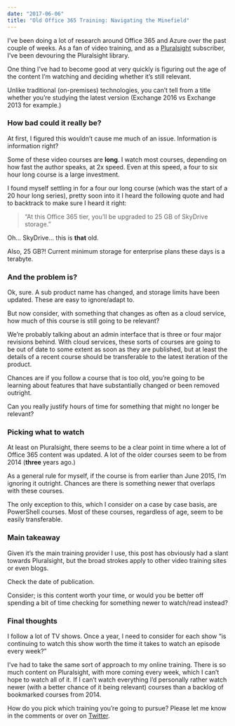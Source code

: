 ```yaml
---
date: "2017-06-06"
title: "Old Office 365 Training: Navigating the Minefield"
---
```


I’ve been doing a lot of research around Office 365 and Azure over the past
couple of weeks. As a fan of video training, and as a
[Pluralsight](https://www.pluralsight.com/) subscriber, I’ve been devouring the
Pluralsight library.

One thing I’ve had to become good at very quickly is figuring out the age of the
content I’m watching and deciding whether it’s still relevant.

Unlike traditional (on-premises) technologies, you can’t tell from a title
whether you’re studying the latest version (Exchange 2016 vs Exchange 2013 for
example.)

### How bad could it really be?

At first, I figured this wouldn’t cause me much of an issue. Information is
information right?

Some of these video courses are **long**. I watch most courses, depending on how
fast the author speaks, at 2x speed. Even at this speed, a four to six hour long
course is a large investment.

I found myself settling in for a four our long course (which was the start of a
20 hour long series), pretty soon into it I heard the following quote and had to
backtrack to make sure I heard it right:

> “At this Office 365 tier, you’ll be upgraded to 25 GB of SkyDrive storage.”

Oh… SkyDrive… this is **that** old.

Also, 25 GB?! Current minimum storage for enterprise plans these days is a
terabyte.

### And the problem is?

Ok, sure. A sub product name has changed, and storage limits have been updated.
These are easy to ignore/adapt to.

But now consider, with something that changes as often as a cloud service, how
much of this course is still going to be relevant?

We’re probably talking about an admin interface that is three or four major
revisions behind. With cloud services, these sorts of courses are going to be
out of date to some extent as soon as they are published, but at least the
details of a recent course should be transferable to the latest iteration of the
product.

Chances are if you follow a course that is too old, you’re going to be learning
about features that have substantially changed or been removed outright.

Can you really justify hours of time for something that might no longer be
relevant?

### Picking what to watch

At least on Pluralsight, there seems to be a clear point in time where a lot of
Office 365 content was updated. A lot of the older courses seem to be from 2014
(**three** years ago.)

As a general rule for myself, if the course is from earlier than June 2015, I’m
ignoring it outright. Chances are there is something newer that overlaps with
these courses.

The only exception to this, which I consider on a case by case basis, are
PowerShell courses. Most of these courses, regardless of age, seem to be easily
transferable.

### Main takeaway

Given it’s the main training provider I use, this post has obviously had a slant
towards Pluralsight, but the broad strokes apply to other video training sites
or even blogs.

Check the date of publication.

Consider; is this content worth your time, or would you be better off spending a
bit of time checking for something newer to watch/read instead?

### Final thoughts

I follow a lot of TV shows. Once a year, I need to consider for each show “is
continuing to watch this show worth the time it takes to watch an episode every
week?”

I’ve had to take the same sort of approach to my online training. There is so
much content on Pluralsight, with more coming every week, which I can’t hope to
watch all of it. If I can’t watch everything I’d personally rather watch newer
(with a better chance of it being relevant) courses than a backlog of bookmarked
courses from 2014.

How do you pick which training you’re going to pursue? Please let me know in the
comments or over on [Twitter](https://twitter.com/WindosNZ).
